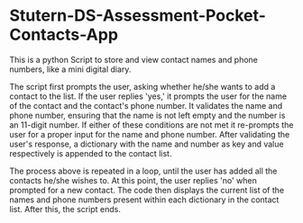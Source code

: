 # Stutern-DS-Assessment-Pocket-Contacts-App
This is a python Script to store and view contact names and phone numbers, like a mini digital diary.

The script first prompts the user, asking whether he/she wants to add a contact to the list. If the user replies 'yes,' it prompts the user for the name of the contact and the contact's phone number. It validates the name and phone number, ensuring that the name is not left empty and the number is an 11-digit number. If either of these conditions are not met it re-prompts the user for a proper input for the name and phone number. After validating the user's response, a dictionary with the name and number as key and value respectively is appended to the contact list.

The process above is repeated in a loop, until the user has added all the contacts he/she wishes to. At this point, the user replies 'no' when prompted for a new contact. The code then displays the current list of the names and phone numbers present within each dictionary in the contact list. After this, the script ends.
